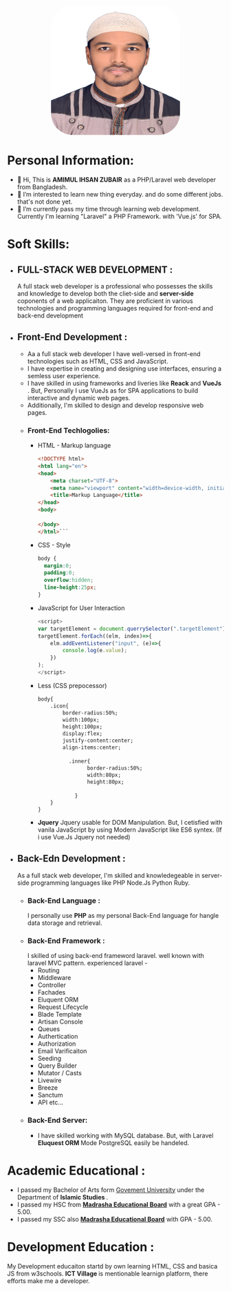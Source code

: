 <p align="center">
    <img style="width:300px;height:300px;object-fit:covar; border-radius:50px" src="amimul-ihsan-zubair.jpg" >
</p>

# Personal Information:
- 👋 Hi, This is <b>AMIMUL IHSAN ZUBAIR</b> as a PHP/Laravel web developer from Bangladesh.
- 👀 I’m interested to learn new thing everyday. and do some different jobs. that's not done yet.
- 🌱 I’m currently pass my time through learning web development. Currently I'm  learning "Laravel" a PHP Framework. with 'Vue.js' for SPA.

# Soft Skills:

- ## FULL-STACK WEB DEVELOPMENT :
    <p> A full stack web developer is a professional who possesses the skills and knowledge to develop both the <b></b>cliet-side</b> and     <b>server-side</b> coponents of a web applicaiton. They are proficient in various technologies and programming languages required for     front-end and back-end development</p>

- ## Front-End Development :
    - Aa a full stack web developer I have well-versed in front-end technologies such as HTML, CSS and JavaScript.
    - I have expertise in creating and designing use interfaces, ensuring a semless user experience.
    - I have skilled in using frameworks and liveries like <b> Reack </b> and <b> VueJs </b>. But, Personally I use VueJs as for SPA applications to build interactive and dynamic web pages.
    - Additionally, I'm skilled to design and develop responsive web pages.
    - ### Front-End Techlogolies:
        - HTML - Markup language
            ```HTML
            <!DOCTYPE html>
            <html lang="en">
            <head>
                <meta charset="UTF-8">
                <meta name="viewport" content="width=device-width, initial-scale=1.0">
                <title>Markup Language</title>
            </head>
            <body>
                
            </body>
            </html>```
        - CSS - Style
          ``` CSS
          body {
            margin:0;
            padding:0;
            overflow:hidden;
            line-height:25px;
          }
        - JavaScript for User Interaction
          ``` JavaScript
          <script>
          var targetElement = document.querrySelector(".targetElement");
          targetElement.forEach((elm, index)=>{
              elm.addEventListener("input", (e)=>{
                  console.log(e.value);
              })
          );
          </script> 
        - Less (CSS prepocessor)
          ```less
          body{
              .icon{
                  border-radius:50%;
                  width:100px;
                  height:100px;
                  display:flex;
                  justify-content:center;
                  align-items:center;
                  
                    .inner{
                          border-radius:50%;
                          width:80px;
                          height:80px;
                          
                      }
              }
          }
        - <b>Jquery</b> Jquery usable for DOM Manipulation. But, I cetisfied with vanila JavaScript by using Modern JavaScript like ES6 syntex.  (If i use Vue.Js Jquery not needed)
 
- ## Back-Edn Development :
    As a full stack web developer, I'm skilled and knowledegeable in server-side programming languages like PHP Node.Js Python Ruby.
    - ### Back-End Language :
        </b> I personally use <b>PHP</b> as my personal Back-End language for hangle data storage and retrieval.
    - ### Back-End Framework :
        </b> I skilled of using back-end frameword laravel. well known with laravel MVC pattern. experienced laravel - 
        - Routing
        - Middleware
        - Controller
        - Fachades
        - Eluquent ORM
        - Request Lifecycle
        - Blade Template
        - Artisan Console
        - Queues
        - Authertication
        - Authorization
        - Email Varificaiton
        - Seeding
        - Query Builder
        - Mutator / Casts
        - Livewire
        - Breeze
        - Sanctum
        - API etc...
    - ### Back-End Server:
        - I have skilled working with MySQL database. But, with Laravel <b>Eluquest ORM </b> Mode PostgreSQL easily be handeled. 

# Academic Educational :
- I passed my Bachelor of Arts form [Govement University](https://iu.ac.bd) under the Department of <b> Islamic Studies </b>.
- I passed my HSC from <b> [Madrasha Educational Board](https://bmeb.gob.bd)</b> with a great GPA - 5.00.
- I passed my SSC also <b>  [Madrasha Educational Board](https://bmeb.gob.bd)</b> with GPA - 5.00.

# Development Education :
<p>My Development educaiton startd by own learning HTML, CSS and basica JS from w3schools. <b> ICT Village </b> is mentionable learnign platform, there efforts make me a developer. </p>


<!---
aizubair21/aizubair21 is a ✨ special ✨ repository because its `README.md` (this file) appears on your GitHub profile.
You can click the Preview link to take a look at your changes.
--->
